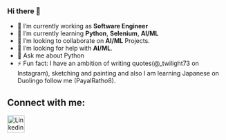 ### Hi there 👋

<!--
**payalrathod/payalrathod** is a ✨ _special_ ✨ repository because its `README.md` (this file) appears on your GitHub profile.

Here are some ideas to get you started:
-->
- 🔭 I’m currently working as **Software Engineer**
- 🌱 I’m currently learning **Python**, **Selenium**, **AI/ML**
- 👯 I’m looking to collaborate on **AI/ML** Projects.
- 🤔 I’m looking for help with **AI/ML**.
- 💬 Ask me about Python
- ⚡ Fun fact: I have an ambition of writing quotes(@_twilight73 on Instagram), sketching and painting and also I am learning Japanese on Duolingo follow me (PayalRatho8).

## Connect with me: 

<a href="https://www.linkedin.com/in/payalrrathod-/" target="_blank"><img src="https://icons.iconarchive.com/icons/alecive/flatwoken/64/Apps-Linkedin-icon.png" width="40px" alt="Linkedin"></a>   

